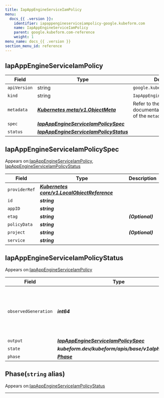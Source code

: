 ```yaml
---
title: IapAppEngineServiceIamPolicy
menu:
  docs_{{ .version }}:
    identifier: iapappengineserviceiampolicy-google.kubeform.com
    name: IapAppEngineServiceIamPolicy
    parent: google.kubeform.com-reference
    weight: 1
menu_name: docs_{{ .version }}
section_menu_id: reference
---
```


## IapAppEngineServiceIamPolicy
| Field | Type | Description |
| ------ | ----- | ----------- |
| `apiVersion` | string | `google.kubeform.com/v1alpha1` |
|    `kind` | string | `IapAppEngineServiceIamPolicy` |
| `metadata` | ***[Kubernetes meta/v1.ObjectMeta](https://v1-18.docs.kubernetes.io/docs/reference/generated/kubernetes-api/v1.18/#objectmeta-v1-meta)***|Refer to the Kubernetes API documentation for the fields of the `metadata` field.|
| `spec` | ***[IapAppEngineServiceIamPolicySpec](#iapappengineserviceiampolicyspec)***||
| `status` | ***[IapAppEngineServiceIamPolicyStatus](#iapappengineserviceiampolicystatus)***||
## IapAppEngineServiceIamPolicySpec

Appears on:[IapAppEngineServiceIamPolicy](#iapappengineserviceiampolicy), [IapAppEngineServiceIamPolicyStatus](#iapappengineserviceiampolicystatus)

| Field | Type | Description |
| ------ | ----- | ----------- |
| `providerRef` | ***[Kubernetes core/v1.LocalObjectReference](https://v1-18.docs.kubernetes.io/docs/reference/generated/kubernetes-api/v1.18/#localobjectreference-v1-core)***||
| `id` | ***string***||
| `appID` | ***string***||
| `etag` | ***string***| ***(Optional)*** |
| `policyData` | ***string***||
| `project` | ***string***| ***(Optional)*** |
| `service` | ***string***||
## IapAppEngineServiceIamPolicyStatus

Appears on:[IapAppEngineServiceIamPolicy](#iapappengineserviceiampolicy)

| Field | Type | Description |
| ------ | ----- | ----------- |
| `observedGeneration` | ***int64***| ***(Optional)*** Resource generation, which is updated on mutation by the API Server.|
| `output` | ***[IapAppEngineServiceIamPolicySpec](#iapappengineserviceiampolicyspec)***| ***(Optional)*** |
| `state` | ***kubeform.dev/kubeform/apis/base/v1alpha1.State***| ***(Optional)*** |
| `phase` | ***[Phase](#phase)***| ***(Optional)*** |
## Phase(`string` alias)

Appears on:[IapAppEngineServiceIamPolicyStatus](#iapappengineserviceiampolicystatus)

---
